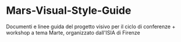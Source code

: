 # Mars-Visual-Style-Guide
Documenti e linee guida del progetto visivo per il ciclo di conferenze + workshop a tema Marte, organizzato dall'ISIA di Firenze
